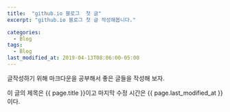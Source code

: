```yaml
---
title:  "github.io 블로그  첫 글"
excerpt: "github.io 블로그 첫 글 작성해봅니다."

categories:
  - Blog
tags:
  - Blog
last_modified_at: 2019-04-13T08:06:00-05:00
---
```


글작성하기 위해 마크다운을 공부해서 
좋은 글들을 작성해 보자.

이 글의 제목은 {{ page.title }}이고
마지막 수정 시간은 {{ page.last_modified_at }}이다.
